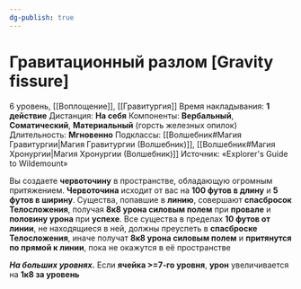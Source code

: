 ```yaml
---
dg-publish: true
---
```

# Гравитационный разлом [Gravity fissure]
6 уровень, [[Воплощение]], [[Гравитургия]]
Время накладывания: **1 действие**
Дистанция: **На себя**
Компоненты: **Вербальный**, **Соматический**, **Материальный** (горсть железных опилок)
Длительность: **Мгновенно**
Подклассы: [[Волшебник#Магия Гравитургии|Магия Гравитургии (Волшебник)]], [[Волшебник#Магия Хронургии|Магия Хронургии (Волшебник)]]
Источник: «Explorer's Guide to Wildemount»

Вы создаете **червоточину** в пространстве, обладающую огромным притяжением. **Червоточина** исходит от вас на **100 футов в длину** и **5 футов в ширину**. Существа, попавшие в **линию**, совершают **спасбросок Телосложения**, получая **8к8 урона силовым полем** при **провале** и **половину урона** при **успехе**. Все существа в пределах **10 футов от линии**, не находящиеся в ней, должны преуспеть в **спасброске Телосложения**, иначе получат **8к8 урона силовым полем** и **притянутся по прямой к линии**, пока не окажутся в её пространстве

**_На больших уровнях._** Если **ячейка >=7-го уровня**, **урон** увеличивается на **1к8 за уровень**